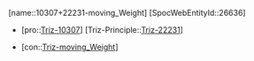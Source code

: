 ﻿---
type: TrizContradiction
aliases:
- 10307+22231-moving_Weight
license: CC BY-SA 4.0
copyright: https://github.com/SpocWeb
IsDeleted: false
IsReadOnly: false
Confidential: public
tags: 
- Triz/Contradiction
---
[name::10307+22231-moving_Weight]
[SpocWebEntityId::26636]
+ [pro::[Triz-10307](Triz-10307)]
[Triz-Principle::[Triz-22231](Triz-22231)]
- [con::[Triz-moving_Weight](tech/Triz/Parameter/Triz-moving_Weight.md)]

